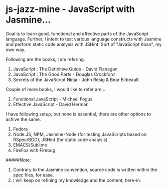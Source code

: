 js-jazz-mine - JavaScript with Jasmine...
============

Goal is to learn good, functional and effective parts of the JavaScript language. Further, I intent to test various language constructs with Jasmine and perform static code analysis with JSHint. Sort of "JavaScript Koan", my own way.

Following are the books, I am refering.

1. JavaScript : The Definitive Guide - David Flanagan
2. JavaScript : The Good Parts - Douglas Crockford
3. Secrets of the JavaScript Ninja - John Resig & Bear Bilbeault

Couple of more books, I would like to refer are... 

1. Functional JavaScript - Michael Fogus
2. Effective JavaScript - David Herman

I have following setup, but none is essential, there are other options to achive the same.

1. Fedora
2. Node.JS, NPM, Jasmine-Node (for testing JavaScripts based on RSpec/BDD), JSHint (for static code analysis)
3. EMACS/Sublime
4. FireFox with Firebug

#####Note: 

1. Contrary to the Jasmine convention, source code is written within the spec files, for ease.
2. I will keep on refining my knowledge and the content, here-in. 
